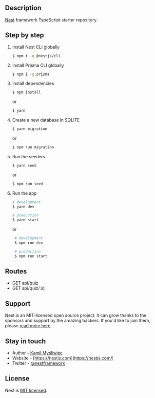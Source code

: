 ## Description

[Nest](https://github.com/nestjs/nest) framework TypeScript starter repository.

## Step by step

1. Install Nest CLI globally

   ```bash
   $ npm i -g @nestjs/cli
   ```

2. Install Prisma CLI globally

   ```bash
   $ npm i -g prisma
   ```

3. Install dependencies

   ```bash
   $ npm install
   ```

   or

   ```bash
   $ yarn
   ```

4. Create a new database in SQLITE

   ```bash
   $ yarn migration
   ```

   or

   ```bash
   $ npm run migration
   ```

5. Run the seeders

   ```bash
   $ yarn seed
   ```

   or

   ```bash
   $ npm run seed
   ```

6. Run the app

   ```bash
   # development
   $ yarn dev

   # production 
   $ yarn start
   ```
   or 
   
   ```bash
    # development
    $ npm run dev

    # production
    $ npm run start
    ```
## Routes
- GET api/quiz
- GET api/quiz/:id

## Support

Nest is an MIT-licensed open source project. It can grow thanks to the sponsors and support by the amazing backers. If you'd like to join them, please [read more here](https://docs.nestjs.com/support).

## Stay in touch

- Author - [Kamil Myśliwiec](https://kamilmysliwiec.com)
- Website - [https://nestjs.com](https://nestjs.com/)
- Twitter - [@nestframework](https://twitter.com/nestframework)

## License

Nest is [MIT licensed](LICENSE).
